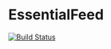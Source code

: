 # EssentialFeed

[![Build Status](https://app.travis-ci.com/dillonp23/EssentialFeed.svg?branch=main)](https://app.travis-ci.com/dillonp23/EssentialFeed)

